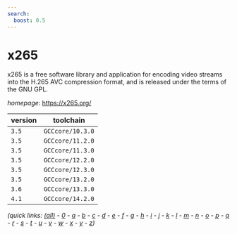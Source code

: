 ```yaml
---
search:
  boost: 0.5
---
```

# x265

x265 is a free software library and application for encoding video streams  into the H.265 AVC compression format, and is released under the terms of  the GNU GPL.

*homepage*: <https://x265.org/>

version | toolchain
--------|----------
``3.5`` | ``GCCcore/10.3.0``
``3.5`` | ``GCCcore/11.2.0``
``3.5`` | ``GCCcore/11.3.0``
``3.5`` | ``GCCcore/12.2.0``
``3.5`` | ``GCCcore/12.3.0``
``3.5`` | ``GCCcore/13.2.0``
``3.6`` | ``GCCcore/13.3.0``
``4.1`` | ``GCCcore/14.2.0``


*(quick links: [(all)](../index.md) - [0](../0/index.md) - [a](../a/index.md) - [b](../b/index.md) - [c](../c/index.md) - [d](../d/index.md) - [e](../e/index.md) - [f](../f/index.md) - [g](../g/index.md) - [h](../h/index.md) - [i](../i/index.md) - [j](../j/index.md) - [k](../k/index.md) - [l](../l/index.md) - [m](../m/index.md) - [n](../n/index.md) - [o](../o/index.md) - [p](../p/index.md) - [q](../q/index.md) - [r](../r/index.md) - [s](../s/index.md) - [t](../t/index.md) - [u](../u/index.md) - [v](../v/index.md) - [w](../w/index.md) - [x](../x/index.md) - [y](../y/index.md) - [z](../z/index.md))*

